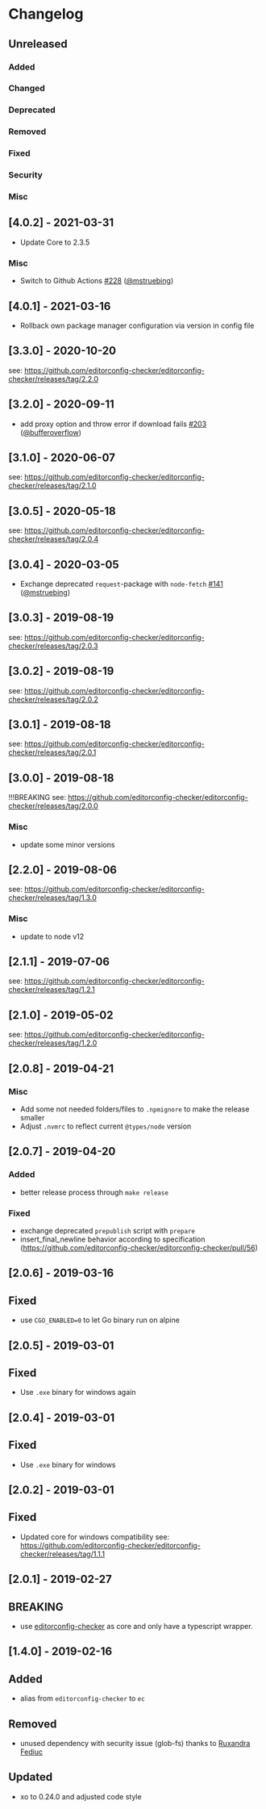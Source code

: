 # Changelog

## Unreleased

### Added

### Changed

### Deprecated

### Removed

### Fixed

### Security

### Misc

## [4.0.2] - 2021-03-31

- Update Core to 2.3.5

### Misc

- Switch to Github Actions [#228](https://github.com/editorconfig-checker/editorconfig-checker.javascript/pull/228) ([@mstruebing](https://github.com/mstruebing))

## [4.0.1] - 2021-03-16

- Rollback own package manager configuration via version in config file

## [3.3.0] - 2020-10-20

see: https://github.com/editorconfig-checker/editorconfig-checker/releases/tag/2.2.0

## [3.2.0] - 2020-09-11

- add proxy option and throw error if download fails [#203](https://github.com/editorconfig-checker/editorconfig-checker.javascript/pull/203) ([@bufferoverflow](https://github.com/bufferoverflow))

## [3.1.0] - 2020-06-07

see: https://github.com/editorconfig-checker/editorconfig-checker/releases/tag/2.1.0

## [3.0.5] - 2020-05-18

see: https://github.com/editorconfig-checker/editorconfig-checker/releases/tag/2.0.4

## [3.0.4] - 2020-03-05

- Exchange deprecated `request`-package with `node-fetch` [#141](https://github.com/editorconfig-checker/editorconfig-checker.javascript/pull/141) ([@mstruebing](https://github.com/mstruebing))

## [3.0.3] - 2019-08-19

see: https://github.com/editorconfig-checker/editorconfig-checker/releases/tag/2.0.3

## [3.0.2] - 2019-08-19

see: https://github.com/editorconfig-checker/editorconfig-checker/releases/tag/2.0.2

## [3.0.1] - 2019-08-18

see: https://github.com/editorconfig-checker/editorconfig-checker/releases/tag/2.0.1

## [3.0.0] - 2019-08-18

!!!BREAKING
see: https://github.com/editorconfig-checker/editorconfig-checker/releases/tag/2.0.0

### Misc

- update some minor versions

## [2.2.0] - 2019-08-06

see: https://github.com/editorconfig-checker/editorconfig-checker/releases/tag/1.3.0

### Misc

- update to node v12

## [2.1.1] - 2019-07-06

see: https://github.com/editorconfig-checker/editorconfig-checker/releases/tag/1.2.1

## [2.1.0] - 2019-05-02

see: https://github.com/editorconfig-checker/editorconfig-checker/releases/tag/1.2.0

## [2.0.8] - 2019-04-21

### Misc

- Add some not needed folders/files to `.npmignore` to make the release smaller
- Adjust `.nvmrc` to reflect current `@types/node` version

## [2.0.7] - 2019-04-20

### Added

- better release process through `make release`

### Fixed

- exchange deprecated `prepublish` script with `prepare`
- insert_final_newline behavior according to specification (https://github.com/editorconfig-checker/editorconfig-checker/pull/56)

## [2.0.6] - 2019-03-16

## Fixed

- use `CGO_ENABLED=0` to let Go binary run on alpine

## [2.0.5] - 2019-03-01

## Fixed

- Use `.exe` binary for windows again

## [2.0.4] - 2019-03-01

## Fixed

- Use `.exe` binary for windows

## [2.0.2] - 2019-03-01

## Fixed

- Updated core for windows compatibility see: https://github.com/editorconfig-checker/editorconfig-checker/releases/tag/1.1.1

## [2.0.1] - 2019-02-27

## BREAKING

- use [editorconfig-checker](https://github.com/editorconfig-checker/editorconfig-checker) as core and only have a typescript wrapper.

## [1.4.0] - 2019-02-16

## Added

- alias from `editorconfig-checker` to `ec`

## Removed

- unused dependency with security issue (glob-fs) thanks to [Ruxandra Fediuc](https://github.com/ruxandrafed)

## Updated

- xo to 0.24.0 and adjusted code style
